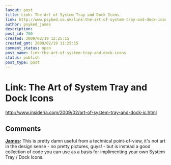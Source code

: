 ```yaml
---
layout: post
title: Link: The Art of System Tray and Dock Icons
link: http://www.psyked.co.uk/link-the-art-of-system-tray-and-dock-icons/
author: psyked_james
description: 
post_id: 760
created: 2009/02/19 12:25:15
created_gmt: 2009/02/19 11:25:15
comment_status: open
post_name: link-the-art-of-system-tray-and-dock-icons
status: publish
post_type: post
---
```


# Link: The Art of System Tray and Dock Icons

<http://www.insideria.com/2009/02/art-of-system-tray-and-dock-ic.html>

## Comments

**[James](#556 "2009-02-19 16:10:53"):** This is pretty damn useful from a technical point-of-view, it's not art in the design sense - no pretty pictures, guys! - but is instead a good collection of code you can use as a basis for implimenting your own System Tray / Dock Icons.


